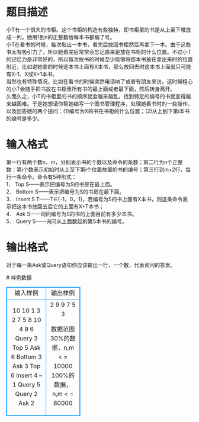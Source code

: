 # 

 
 # 题目描述 
<p>
小T有一个很大的书柜。这个书柜的构造有些独特，即书柜里的书是从上至下堆放成一列。她用1到n的正整数给每本书都编了号。<br>小T在看书的时候，每次取出一本书，看完后放回书柜然后再拿下一本。由于这些书太有吸引力了，所以她看完后常常会忘记原来是放在书柜的什么位置。不过小T的记忆力是非常好的，所以每次放书的时候至少能够将那本书放在拿出来时的位置附近，比如说她拿的时候这本书上面有X本书，那么放回去时这本书上面就只可能有X-1、X或X+1本书。<br>    当然也有特殊情况，比如在看书的时候突然电话响了或者有朋友来访。这时候粗心的小T会随手把书放在书柜里所有书的最上面或者最下面，然后转身离开。<br>    久而久之，小T的书柜里的书的顺序就会越来越乱，找到特定的编号的书就变得越来越困难。于是她想请你帮她编写一个图书管理程序，处理她看书时的一些操作，以及回答她的两个提问：(1)编号为X的书在书柜的什么位置；(2)从上到下第i本书的编号是多少。<br></p> 

 
 # 输入格式 
<p>
第一行有两个数n，m，分别表示书的个数以及命令的条数；第二行为n个正整数：第i个数表示初始时从上至下第i个位置放置的书的编号；第三行到m+2行，每行一条命令。命令有5种形式： <br>1． Top S——表示把编号为S的书房在最上面。 <br>2． Bottom S——表示把编号为S的书房在最下面。 <br>3． Insert S T——T∈{-1，0，1}，若编号为S的书上面有X本书，则这条命令表示把这本书放回去后它的上面有X+T本书； <br>4． Ask S——询问编号为S的书的上面目前有多少本书。 <br>5． Query S——询问从上面数起的第S本书的编号。<br></p> 

 
 # 输出格式 
<p>
对于每一条Ask或Query语句你应该输出一行，一个数，代表询问的答案。<br></p> 
# 样例数据
<style>
        table,table tr th, table tr td { border:1px solid #0094ff; }
        table { width: 200px; min-height: 25px; line-height: 25px; text-align: center; border-collapse: collapse;}   
    </style>
<table>
	<tr>
		<td>输入样例</td>
		<td>输出样例</td>
	</tr>
<tr><td>10 10 
1 3 2 7 5 8 10 4 9 6
Query 3 
Top 5 
Ask 6 
Bottom 3 
Ask 3 
Top 6 
Insert 4 –1 
Query 5 
Query 2 
Ask 2 

</td><td>2
9
9
7
5
3

数据范围
    30%的数据，n,m < = 10000
    100%的数据，n,m < = 80000
 </td></tr></table>
